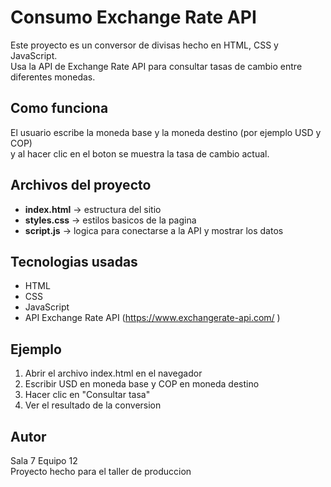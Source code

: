 # Consumo Exchange Rate API

Este proyecto es un conversor de divisas hecho en HTML, CSS y JavaScript.  
Usa la API de Exchange Rate API para consultar tasas de cambio entre diferentes monedas.

## Como funciona

El usuario escribe la moneda base y la moneda destino (por ejemplo USD y COP)  
y al hacer clic en el boton se muestra la tasa de cambio actual.

## Archivos del proyecto

- **index.html** → estructura del sitio  
- **styles.css** → estilos basicos de la pagina  
- **script.js** → logica para conectarse a la API y mostrar los datos  

## Tecnologias usadas

- HTML  
- CSS  
- JavaScript  
- API Exchange Rate API (https://www.exchangerate-api.com/ )

## Ejemplo

1. Abrir el archivo index.html en el navegador  
2. Escribir USD en moneda base y COP en moneda destino  
3. Hacer clic en "Consultar tasa"  
4. Ver el resultado de la conversion  

## Autor

Sala 7 Equipo 12  
Proyecto hecho para el taller de produccion
